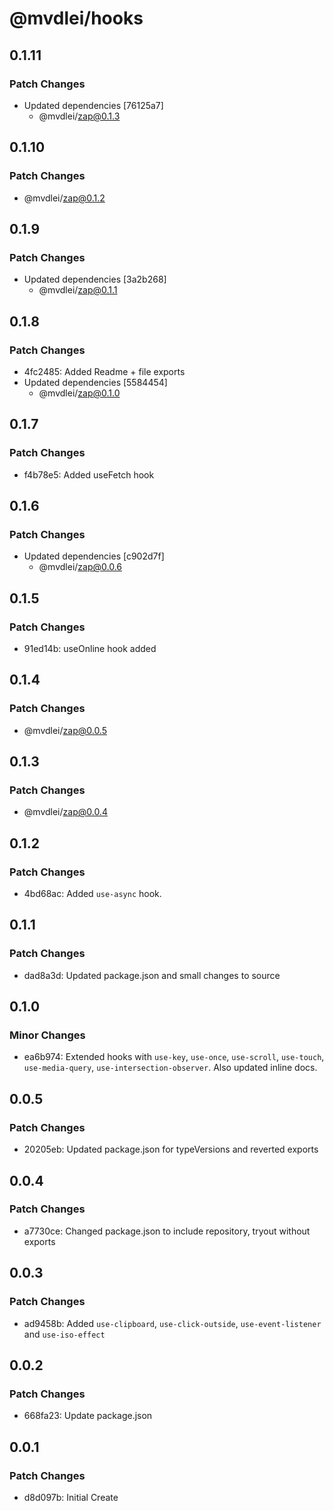 # @mvdlei/hooks

## 0.1.11

### Patch Changes

- Updated dependencies [76125a7]
  - @mvdlei/zap@0.1.3

## 0.1.10

### Patch Changes

- @mvdlei/zap@0.1.2

## 0.1.9

### Patch Changes

- Updated dependencies [3a2b268]
  - @mvdlei/zap@0.1.1

## 0.1.8

### Patch Changes

- 4fc2485: Added Readme + file exports
- Updated dependencies [5584454]
  - @mvdlei/zap@0.1.0

## 0.1.7

### Patch Changes

- f4b78e5: Added useFetch hook

## 0.1.6

### Patch Changes

- Updated dependencies [c902d7f]
  - @mvdlei/zap@0.0.6

## 0.1.5

### Patch Changes

- 91ed14b: useOnline hook added

## 0.1.4

### Patch Changes

- @mvdlei/zap@0.0.5

## 0.1.3

### Patch Changes

- @mvdlei/zap@0.0.4

## 0.1.2

### Patch Changes

- 4bd68ac: Added `use-async` hook.

## 0.1.1

### Patch Changes

- dad8a3d: Updated package.json and small changes to source

## 0.1.0

### Minor Changes

- ea6b974: Extended hooks with `use-key`, `use-once`, `use-scroll`, `use-touch`, `use-media-query`, `use-intersection-observer`. Also updated inline docs.

## 0.0.5

### Patch Changes

- 20205eb: Updated package.json for typeVersions and reverted exports

## 0.0.4

### Patch Changes

- a7730ce: Changed package.json to include repository, tryout without exports

## 0.0.3

### Patch Changes

- ad9458b: Added `use-clipboard`, `use-click-outside`, `use-event-listener` and `use-iso-effect`

## 0.0.2

### Patch Changes

- 668fa23: Update package.json

## 0.0.1

### Patch Changes

- d8d097b: Initial Create

